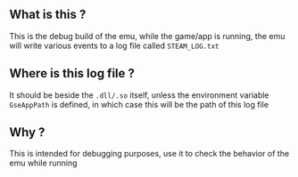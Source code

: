 ## What is this ?
This is the debug build of the emu, while the game/app is running,  the emu will write various events to a log file called `STEAM_LOG.txt`

## Where is this log file ?
It should be beside the `.dll/.so` itself, unless the environment variable `GseAppPath` is defined, in which case this will be the path of this log file

## Why ?
This is intended for debugging purposes, use it to check the behavior of the emu while running
